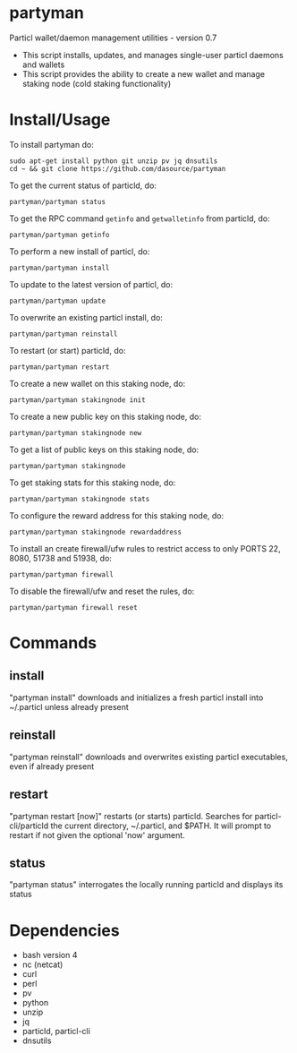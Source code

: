 # partyman

Particl wallet/daemon management utilities - version 0.7

* This script installs, updates, and manages single-user particl daemons and wallets
* This script provides the ability to create a new wallet and manage staking node (cold staking functionality)

# Install/Usage

To install partyman do:

    sudo apt-get install python git unzip pv jq dnsutils
    cd ~ && git clone https://github.com/dasource/partyman

To get the current status of particld, do:

    partyman/partyman status

To get the RPC command `getinfo` and `getwalletinfo` from particld, do:

    partyman/partyman getinfo



To perform a new install of particl, do:

    partyman/partyman install

To update to the latest version of particl, do:

    partyman/partyman update

To overwrite an existing particl install, do:

    partyman/partyman reinstall

To restart (or start) particld, do:

    partyman/partyman restart



To create a new wallet on this staking node, do:

    partyman/partyman stakingnode init

To create a new public key on this staking node, do:

    partyman/partyman stakingnode new

To get a list of public keys on this staking node, do:

    partyman/partyman stakingnode

To get staking stats for this staking node, do:

    partyman/partyman stakingnode stats

To configure the reward address for this staking node, do:

    partyman/partyman stakingnode rewardaddress



To install an create firewall/ufw rules to restrict access to only PORTS 22, 8080, 51738 and 51938, do:

    partyman/partyman firewall

To disable the firewall/ufw and reset the rules, do:

    partyman/partyman firewall reset



# Commands

## install

"partyman install" downloads and initializes a fresh particl install into ~/.particl
unless already present

## reinstall

"partyman reinstall" downloads and overwrites existing particl executables, even if
already present

## restart

"partyman restart [now]" restarts (or starts) particld. Searches for particl-cli/particld
the current directory, ~/.particl, and $PATH. It will prompt to restart if not
given the optional 'now' argument.

## status

"partyman status" interrogates the locally running particld and displays its status

# Dependencies

* bash version 4
* nc (netcat)
* curl
* perl
* pv
* python
* unzip
* jq
* particld, particl-cli
* dnsutils
